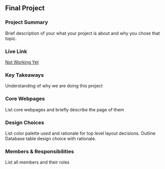 ## Final Project

### Project Summary

Brief description of your what your project is about and why you chose that topic.

### Live Link

[Not Working Yet](https://url.com)  

### Key Takeaways

Understanding of why we are doing this project

### Core Webpages

List core webpages and briefly describe the page of them

### Design Choices 

List color palette used and rationale for top level layout decisions. Outline Database table design choice with rationale.

### Members & Responsibilities

List all members and their roles
